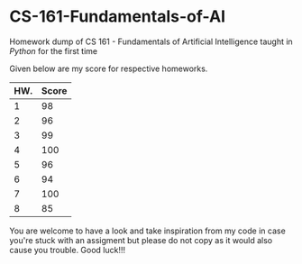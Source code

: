 # CS-161-Fundamentals-of-AI
Homework dump of CS 161 - Fundamentals of Artificial Intelligence taught in *Python* for the first time

Given below are my score for respective homeworks.

| HW. | Score
| ------------- | --------------- | 
| 1             | 98              | 
| 2             | 96              |
| 3             | 99              |
| 4             | 100             |
| 5             | 96              |
| 6             | 94              |
| 7             | 100             |
| 8             | 85              |




You are welcome to have a look and take inspiration from my code in case you're stuck with an assigment but please do not copy as it would also cause you trouble. 
Good luck!!!
